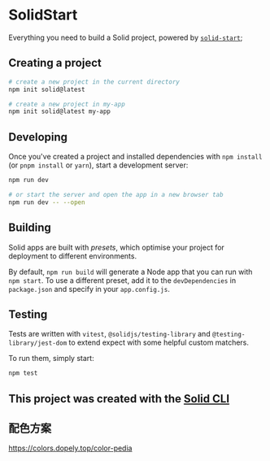 # SolidStart

Everything you need to build a Solid project, powered by [`solid-start`](https://start.solidjs.com);

## Creating a project

```bash
# create a new project in the current directory
npm init solid@latest

# create a new project in my-app
npm init solid@latest my-app
```

## Developing

Once you've created a project and installed dependencies with `npm install` (or `pnpm install` or `yarn`), start a development server:

```bash
npm run dev

# or start the server and open the app in a new browser tab
npm run dev -- --open
```

## Building

Solid apps are built with _presets_, which optimise your project for deployment to different environments.

By default, `npm run build` will generate a Node app that you can run with `npm start`. To use a different preset, add it to the `devDependencies` in `package.json` and specify in your `app.config.js`.

## Testing

Tests are written with `vitest`, `@solidjs/testing-library` and `@testing-library/jest-dom` to extend expect with some helpful custom matchers.

To run them, simply start:

```sh
npm test
```

## This project was created with the [Solid CLI](https://solid-cli.netlify.app)


## 配色方案

https://colors.dopely.top/color-pedia
